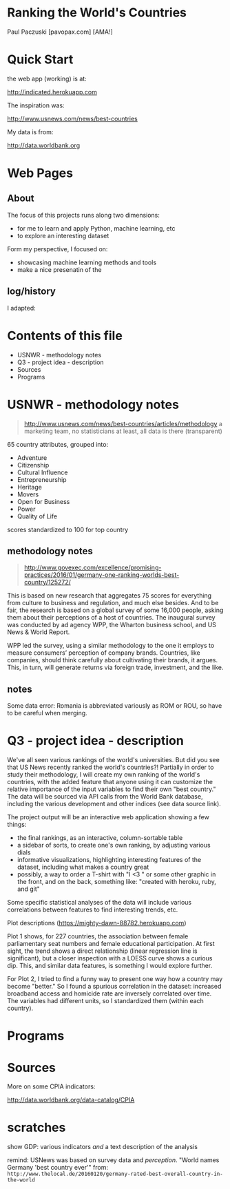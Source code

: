 # Ranking the World's Countries

Paul Paczuski [pavopax.com]   [AMA!] 	

Quick Start
===============================================================================

the web app (working) is at:

http://indicated.herokuapp.com

The inspiration was:

http://www.usnews.com/news/best-countries

My data is from:

http://data.worldbank.org


Web Pages
===============================================================================

## About 

The focus of this projects runs along two dimensions:
* for me to learn and apply Python, machine learning, etc
* to explore an interesting dataset

Form my perspective, I focused on:
* showcasing machine learning methods and tools
* make a nice presenatin of the 



## log/history

I adapted:



Contents of this file
===============================================================================
* USNWR - methodology notes
* Q3 - project idea - description
* Sources
* Programs







USNWR - methodology notes
===============================================================================
> http://www.usnews.com/news/best-countries/articles/methodology
> a marketing team, no statisticians
> at least, all data is there (transparent)

65 country attributes, grouped into:
* Adventure
* Citizenship
* Cultural Influence
* Entrepreneurship
* Heritage
* Movers
* Open for Business
* Power
* Quality of Life


scores standardized to 100 for top country

## methodology notes  
> http://www.govexec.com/excellence/promising-practices/2016/01/germany-one-ranking-worlds-best-country/125272/


This is based on new research that aggregates 75 scores for everything
from culture to business and regulation, and much else besides. And to
be fair, the research is based on a global survey of some 16,000
people, asking them about their perceptions of a host of
countries. The inaugural survey was conducted by ad agency WPP, the
Wharton business school, and US News & World Report.

WPP led the survey, using a similar methodology to the one it employs
to measure consumers’ perception of company brands. Countries, like
companies, should think carefully about cultivating their brands, it
argues. This, in turn, will generate returns via foreign trade,
investment, and the like.


## notes

Some data error: Romania is abbreviated variously as ROM or ROU, so
have to be careful when merging.




Q3 - project idea - description
===============================================================================

We've all seen various rankings of the world's universities. But did
you see that US News recently ranked the world's countries?! Partially
in order to study their methodology, I will create my own ranking of
the world's countries, with the added feature that anyone using it can
customize the relative importance of the input variables to find their
own "best country." The data will be sourced via API calls from the
World Bank database, including the various development and other
indices (see data source link).

The project output will be an interactive web application showing a
few things:
* the final rankings, as an interactive, column-sortable table
* a sidebar of sorts, to create one's own ranking, by adjusting various dials
* informative visualizations, highlighting interesting features of the
dataset, including what makes a country great
* possibly, a way to order a T-shirt with "I <3 <country name>" or
  some other graphic in the front, and on the back, something like:
  "created with heroku, ruby, and git"

Some specific statistical analyses of the data will include various
correlations between features to find interesting trends, etc.

Plot descriptions (https://mighty-dawn-88782.herokuapp.com)

Plot 1 shows, for 227 countries, the association between female
parliamentary seat numbers and female educational participation. At
first sight, the trend shows a direct relationship (linear regression
line is significant), but a closer inspection with a LOESS curve shows
a curious dip. This, and similar data features, is something I would
explore further.

For Plot 2, I tried to find a funny way to present one way how a
country may become "better." So I found a spurious correlation in the
dataset: increased broadband access and homicide rate are inversely
correlated over time. The variables had different units, so I
standardized them (within each country).



Programs
===============================================================================


Sources 
===============================================================================

More on some CPIA indicators:  

http://data.worldbank.org/data-catalog/CPIA


scratches 
===============================================================================




show GDP: various indicators *and* a text description of the analysis

remind: USNews was based on survey data and *perception*. "World names
Germany 'best country ever'" from:
`http://www.thelocal.de/20160120/germany-rated-best-overall-country-in-the-world`

